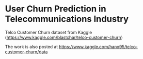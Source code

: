 # User Churn Prediction in Telecommunications Industry
 Telco Customer Churn dataset from Kaggle (https://www.kaggle.com/blastchar/telco-customer-churn)
 
 The work is also posted at https://www.kaggle.com/hanx95/telco-customer-churn/data
